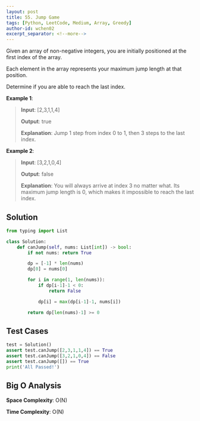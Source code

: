 ```yaml
---
layout: post
title: 55. Jump Game
tags: [Python, LeetCode, Medium, Array, Greedy]
author-id: wchen02
excerpt_separator: <!--more-->
---
```

Given an array of non-negative integers, you are initially positioned at the first index of the array.

<!--more-->

Each element in the array represents your maximum jump length at that position.

Determine if you are able to reach the last index.

**Example 1**:
> **Input**: [2,3,1,1,4]
>
> **Output**: true
>
> **Explanation**: Jump 1 step from index 0 to 1, then 3 steps to the last index.

**Example 2**:
> **Input**: [3,2,1,0,4]
>
> **Output**: false
>
> **Explanation**: You will always arrive at index 3 no matter what. Its maximum jump length is 0, which makes it impossible to reach the last index.

## Solution

```python
from typing import List

class Solution:
    def canJump(self, nums: List[int]) -> bool:
        if not nums: return True

        dp = [-1] * len(nums)
        dp[0] = nums[0]

        for i in range(1, len(nums)):
            if dp[i-1]-1 < 0:
                return False

            dp[i] = max(dp[i-1]-1, nums[i])

        return dp[len(nums)-1] >= 0
```

## Test Cases

```python
test = Solution()
assert test.canJump([2,3,1,1,4]) == True
assert test.canJump([3,2,1,0,4]) == False
assert test.canJump([]) == True
print('All Passed!')
```

## Big O Analysis

**Space Complexity**: O(N)

**Time Complexity**: O(N)
